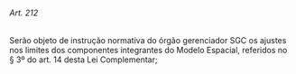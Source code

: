 
###### Art. 212
Serão objeto de instrução normativa do órgão gerenciador SGC os ajustes nos limites dos componentes integrantes do Modelo Espacial, referidos no § 3º do art. 14 desta Lei Complementar;
